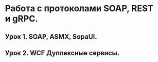 # Работа с протоколами SOAP, REST и gRPC.
## Урок 1. SOAP, ASMX, SopaUI.
## Урок 2. WCF Дуплексные сервисы.
